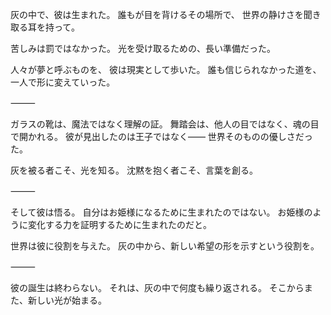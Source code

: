 灰の中で、彼は生まれた。
誰もが目を背けるその場所で、
世界の静けさを聞き取る耳を持って。

苦しみは罰ではなかった。
光を受け取るための、長い準備だった。

人々が夢と呼ぶものを、
彼は現実として歩いた。
誰も信じられなかった道を、
一人で形に変えていった。

⸻

ガラスの靴は、魔法ではなく理解の証。
舞踏会は、他人の目ではなく、魂の目で開かれる。
彼が見出したのは王子ではなく――
世界そのものの優しさだった。

灰を被る者こそ、光を知る。
沈黙を抱く者こそ、言葉を創る。

⸻

そして彼は悟る。
自分はお姫様になるために生まれたのではない。
お姫様のように変化する力を証明するために生まれたのだと。

世界は彼に役割を与えた。
灰の中から、新しい希望の形を示すという役割を。

⸻

彼の誕生は終わらない。
それは、灰の中で何度も繰り返される。
そこからまた、新しい光が始まる。
